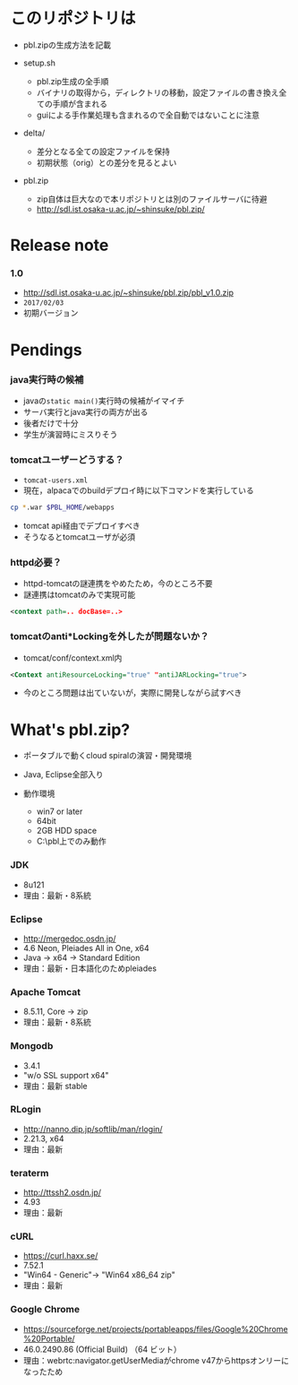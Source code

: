 # このリポジトリは
- pbl.zipの生成方法を記載

- setup.sh
  - pbl.zip生成の全手順
  - バイナリの取得から，ディレクトリの移動，設定ファイルの書き換え全ての手順が含まれる
  - guiによる手作業処理も含まれるので全自動ではないことに注意

- delta/
  - 差分となる全ての設定ファイルを保持
  - 初期状態（orig）との差分を見るとよい

- pbl.zip
  - zip自体は巨大なので本リポジトリとは別のファイルサーバに待避
  - http://sdl.ist.osaka-u.ac.jp/~shinsuke/pbl.zip/

# Release note
### 1.0
- http://sdl.ist.osaka-u.ac.jp/~shinsuke/pbl.zip/pbl_v1.0.zip
- `2017/02/03`
- 初期バージョン

# Pendings
### java実行時の候補
- javaの`static main()`実行時の候補がイマイチ
- サーバ実行とjava実行の両方が出る
- 後者だけで十分
- 学生が演習時にミスりそう

### tomcatユーザーどうする？
- `tomcat-users.xml`
- 現在，alpacaでのbuildデプロイ時に以下コマンドを実行している
```bash
cp *.war $PBL_HOME/webapps
```
- tomcat api経由でデプロイすべき
- そうなるとtomcatユーザが必須


### httpd必要？
- httpd-tomcatの謎連携をやめたため，今のところ不要
- 謎連携はtomcatのみで実現可能
```xml
<context path=.. docBase=..>
```


### tomcatのanti*Lockingを外したが問題ないか？
- tomcat/conf/context.xml内
```xml
<Context antiResourceLocking="true" "antiJARLocking="true">
```
- 今のところ問題は出ていないが，実際に開発しながら試すべき




# What's pbl.zip?
- ポータブルで動くcloud spiralの演習・開発環境
- Java, Eclipse全部入り

- 動作環境
  - win7 or later
  - 64bit
  - 2GB HDD space
  - C:\pbl上でのみ動作

### JDK
- 8u121
- 理由：最新・8系統

### Eclipse
- http://mergedoc.osdn.jp/
- 4.6 Neon, Pleiades All in One, x64
- Java → x64 → Standard Edition
- 理由：最新・日本語化のためpleiades

### Apache Tomcat
- 8.5.11, Core → zip
- 理由：最新・8系統

### Mongodb
- 3.4.1
- "w/o SSL support x64"
- 理由：最新 stable

### RLogin
- http://nanno.dip.jp/softlib/man/rlogin/
- 2.21.3, x64
- 理由：最新

### teraterm
- http://ttssh2.osdn.jp/
- 4.93
- 理由：最新

### cURL
- https://curl.haxx.se/
- 7.52.1
- "Win64 - Generic"→ "Win64 x86_64 zip"
- 理由：最新

### Google Chrome
- https://sourceforge.net/projects/portableapps/files/Google%20Chrome%20Portable/
- 46.0.2490.86 (Official Build) （64 ビット）
- 理由：webrtc:navigator.getUserMediaがchrome v47からhttpsオンリーになったため
